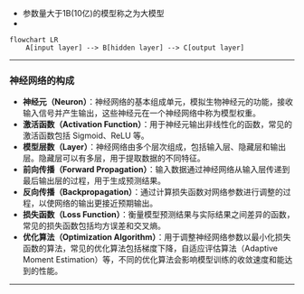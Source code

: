 - 参数量大于1B(10亿)的模型称之为大模型
- 
``` mermaid
flowchart LR
	A[input layer] --> B[hidden layer] --> C[output layer]

```

***
### 神经网络的构成
- **神经元（Neuron）**：神经网络的基本组成单元，模拟生物神经元的功能，接收输入信号并产生输出，这些神经元在一个神经网络中称为模型权重。
- **激活函数（Activation Function）**：用于神经元输出非线性化的函数，常见的激活函数包括 Sigmoid、ReLU 等。
- **模型层数（Layer）**：神经网络由多个层次组成，包括输入层、隐藏层和输出层。隐藏层可以有多层，用于提取数据的不同特征。
- **前向传播（Forward Propagation）**：输入数据通过神经网络从输入层传递到最后输出层的过程，用于生成预测结果。
- **反向传播（Backpropagation）**：通过计算损失函数对网络参数进行调整的过程，以使网络的输出更接近预期输出。
- **损失函数（Loss Function）**：衡量模型预测结果与实际结果之间差异的函数，常见的损失函数包括均方误差和交叉熵。
- **优化算法（Optimization Algorithm）**：用于调整神经网络参数以最小化损失函数的算法，常见的优化算法包括梯度下降，自适应评估算法（Adaptive Moment Estimation）等，不同的优化算法会影响模型训练的收敛速度和能达到的性能。
***
